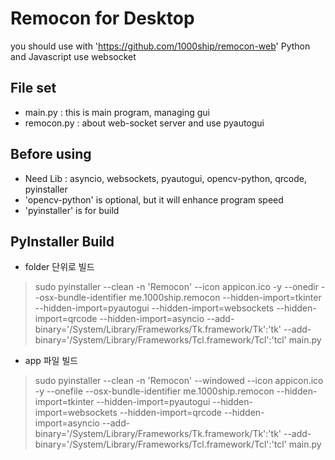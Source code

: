 
# Remocon for Desktop
you should use with 'https://github.com/1000ship/remocon-web'
Python and Javascript use websocket

## File set
- main.py : this is main program, managing gui
- remocon.py : about web-socket server and use pyautogui

## Before using
- Need Lib : asyncio, websockets, pyautogui, opencv-python, qrcode, pyinstaller
- 'opencv-python' is optional, but it will enhance program speed
- 'pyinstaller' is for build

## PyInstaller Build
- folder 단위로 빌드
> sudo pyinstaller --clean -n 'Remocon' --icon appicon.ico -y --onedir --osx-bundle-identifier me.1000ship.remocon --hidden-import=tkinter --hidden-import=pyautogui --hidden-import=websockets --hidden-import=qrcode --hidden-import=asyncio --add-binary='/System/Library/Frameworks/Tk.framework/Tk':'tk' --add-binary='/System/Library/Frameworks/Tcl.framework/Tcl':'tcl' main.py
- app 파일 빌드
> sudo pyinstaller --clean -n 'Remocon' --windowed --icon appicon.ico -y --onefile --osx-bundle-identifier me.1000ship.remocon --hidden-import=tkinter --hidden-import=pyautogui --hidden-import=websockets --hidden-import=qrcode --hidden-import=asyncio --add-binary='/System/Library/Frameworks/Tk.framework/Tk':'tk' --add-binary='/System/Library/Frameworks/Tcl.framework/Tcl':'tcl' main.py